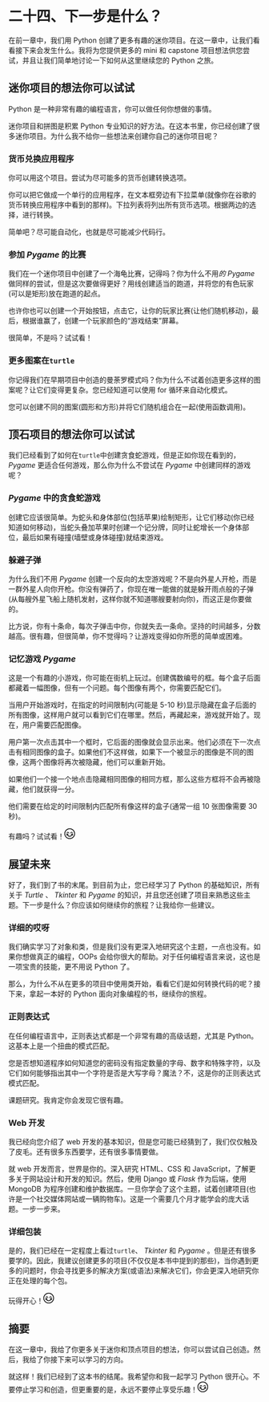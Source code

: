 # 二十四、下一步是什么？

在前一章中，我们用 Python 创建了更多有趣的迷你项目。在这一章中，让我们看看接下来会发生什么。我将为您提供更多的 mini 和 capstone 项目想法供您尝试，并且让我们简单地讨论一下如何从这里继续您的 Python 之旅。

## 迷你项目的想法你可以试试

Python 是一种非常有趣的编程语言，你可以做任何你想做的事情。

迷你项目和拼图是积累 Python 专业知识的好方法。在这本书里，你已经创建了很多迷你项目。为什么我不给你一些想法来创建你自己的迷你项目呢？

### 货币兑换应用程序

你可以用这个项目。尝试为尽可能多的货币创建转换选项。

你可以把它做成一个单行的应用程序，在文本框旁边有下拉菜单(就像你在谷歌的货币转换应用程序中看到的那样)。下拉列表将列出所有货币选项。根据两边的选择，进行转换。

简单吧？尽可能自动化，也就是尽可能减少代码行。

### 参加 *Pygame* 的比赛

我们在一个迷你项目中创建了一个海龟比赛，记得吗？你为什么不用*的 Pygame* 做同样的尝试，但是这次要做得更好？用线创建适当的跑道，并将您的有色玩家(可以是矩形)放在跑道的起点。

也许你也可以创建一个开始按钮，点击它，让你的玩家比赛(让他们随机移动)，最后，根据谁赢了，创建一个玩家颜色的“游戏结束”屏幕。

很简单，不是吗？试试看！

### 更多图案在`turtle`

你记得我们在早期项目中创造的曼荼罗模式吗？你为什么不试着创造更多这样的图案呢？让它们变得更复杂。您已经知道可以使用 for 循环来自动化模式。

您可以创建不同的图案(圆形和方形)并将它们随机组合在一起(使用函数调用)。

## 顶石项目的想法你可以试试

我们已经看到了如何在`turtle`中创建贪食蛇游戏，但是正如你现在看到的， *Pygame* 更适合任何游戏，那么你为什么不尝试在 *Pygame* 中创建同样的游戏呢？

### *Pygame* 中的贪食蛇游戏

创建它应该很简单。为蛇头和身体部位(包括苹果)绘制矩形，让它们移动(你已经知道如何移动)，当蛇头叠加苹果时创建一个记分牌，同时让蛇增长一个身体部位，最后如果有碰撞(墙壁或身体碰撞)就结束游戏。

### 躲避子弹

为什么我们不用 *Pygame* 创建一个反向的太空游戏呢？不是向外星人开枪，而是一群外星人向你开枪。你没有弹药了，你现在唯一能做的就是躲开雨点般的子弹(从每艘外星飞船上随机发射，这样你就不知道哪艘要射向你)，而这正是你要做的。

比方说，你有十条命，每次子弹击中你，你就失去一条命。坚持的时间越多，分数越高。很有趣，但很简单，你不觉得吗？让游戏变得如你所愿的简单或困难。

### 记忆游戏 *Pygame*

这是一个有趣的小游戏，你可能在街机上玩过。创建偶数编号的框。每个盒子后面都藏着一幅图像，但有一个问题。每个图像有两个，你需要匹配它们。

当用户开始游戏时，在指定的时间限制内(可能是 5-10 秒)显示隐藏在盒子后面的所有图像，这样用户就可以看到它们在哪里。然后，再藏起来，游戏就开始了。现在，用户需要匹配图像。

用户第一次点击其中一个框时，它后面的图像就会显示出来。他们必须在下一次点击有相同图像的盒子。如果他们不这样做，如果下一个被显示的图像是不同的图像，这两个图像将再次被隐藏，他们可以重新开始。

如果他们一个接一个地点击隐藏相同图像的相同方框，那么这些方框将不会再被隐藏，他们就获得一分。

他们需要在给定的时间限制内匹配所有像这样的盒子(通常一组 10 张图像需要 30 秒)。

有趣吗？试试看！![img/505805_1_En_24_Figa_HTML.gif](img/505805_1_En_24_Figa_HTML.gif)

## 展望未来

好了，我们到了书的末尾。到目前为止，您已经学习了 Python 的基础知识，所有关于 *Turtle* 、 *Tkinter* 和 *Pygame* 的知识，并且您还创建了项目来熟悉这些主题。下一步是什么？你应该如何继续你的旅程？让我给你一些建议。

### 详细的哎呀

我们确实学习了对象和类，但是我们没有更深入地研究这个主题，一点也没有。如果你想做真正的编程，OOPs 会给你很大的帮助。对于任何编程语言来说，这也是一项宝贵的技能，更不用说 Python 了。

那么，为什么不从在更多的项目中使用类开始，看看它们是如何转换代码的呢？接下来，拿起一本好的 Python 面向对象编程的书，继续你的旅程。

### 正则表达式

在任何编程语言中，正则表达式都是一个非常有趣的高级话题，尤其是 Python。这基本上是一个扭曲的模式匹配。

您是否想知道程序如何知道您的密码没有指定数量的字母、数字和特殊字符，以及它们如何能够指出其中一个字符是否是大写字母？魔法？不，这是你的正则表达式模式匹配。

课题研究。我肯定你会发现它很有趣。

### Web 开发

我已经向您介绍了 web 开发的基本知识，但是您可能已经猜到了，我们仅仅触及了皮毛。还有很多东西要学，还有很多事情要做。

就 web 开发而言，世界是你的。深入研究 HTML、CSS 和 JavaScript，了解更多关于网站设计和开发的知识。然后，使用 Django 或 *Flask* 作为后端，使用 MongoDB 为程序创建和维护数据库。一旦你学会了这个主题，试着创建项目(也许是一个社交媒体网站或一辆购物车)。这是一个需要几个月才能学会的庞大话题。一步一步来。

### 详细包装

是的，我们已经在一定程度上看过`turtle`、 *Tkinter* 和 *Pygame* 。但是还有很多要学的。因此，我建议创建更多的项目(不仅仅是本书中提到的那些)，当你遇到更多的问题时，你会寻找更多的解决方案(或语法)来解决它们，你会更深入地研究你正在处理的每个包。

玩得开心！![img/505805_1_En_24_Figb_HTML.gif](img/505805_1_En_24_Figb_HTML.gif)

## 摘要

在这一章中，我给了你更多关于迷你和顶点项目的想法，你可以尝试自己创造。然后，我给了你接下来可以学习的方向。

就这样！我们已经到了这本书的结尾。我希望你和我一起学习 Python 很开心。不要停止学习和创造，但更重要的是，永远不要停止享受乐趣！![img/505805_1_En_24_Figc_HTML.gif](img/505805_1_En_24_Figc_HTML.gif)
